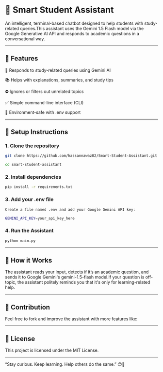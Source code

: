 # 📖 Smart Student Assistant

An intelligent, terminal-based chatbot designed to help students with study-related queries.This assistant uses the Gemini 1.5 Flash model via the Google Generative AI API and responds to academic questions in a conversational way.

---
## 🚀 Features

🤖 Responds to study-related queries using Gemini AI

📚 Helps with explanations, summaries, and study tips

⛔️ Ignores or filters out unrelated topics

✅ Simple command-line interface (CLI)

🔐 Environment-safe with .env support

---
## 💠 Setup Instructions

### 1. Clone the repository

```bash
git clone https://github.com/hassannawaz02/Smart-Student-Assistant.git

cd smart-student-assistant
```

### 2. Install dependencies

```bash
pip install -r requirements.txt
```
### 3. Add your .env file

```bash
Create a file named .env and add your Google Gemini API key:

GEMINI_API_KEY=your_api_key_here
```
### 4. Run the Assistant

```bash
python main.py
```
---
## 🧠 How it Works

The assistant reads your input, detects if it’s an academic question, and sends it to Google Gemini's gemini-1.5-flash model.If your question is off-topic, the assistant politely reminds you that it's only for learning-related help.

---
## 🤝 Contribution

Feel free to fork and improve the assistant with more features like:

---

## 📜 License

This project is licensed under the MIT License.

---
“Stay curious. Keep learning. Help others do the same.” 😊📘

